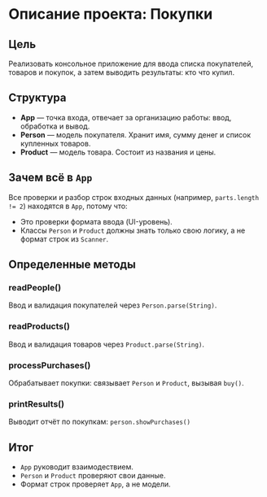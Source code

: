 # Описание проекта: Покупки

## Цель

Реализовать консольное приложение для ввода списка покупателей, товаров и покупок, а затем выводить результаты: кто что купил.

## Структура

* **App** — точка входа, отвечает за организацию работы: ввод, обработка и вывод.
* **Person** — модель покупателя. Хранит имя, сумму денег и список купленных товаров.
* **Product** — модель товара. Состоит из названия и цены.

## Зачем всё в `App`

Все проверки и разбор строк входных данных (например, `parts.length != 2`) находятся в `App`, потому что:

* Это проверки формата ввода (UI-уровень).
* Классы `Person` и `Product` должны знать только свою логику, а не формат строк из `Scanner`.

## Определенные методы

### readPeople()

Ввод и валидация покупателей через `Person.parse(String)`.

### readProducts()

Ввод и валидация товаров через `Product.parse(String)`.

### processPurchases()

Обрабатывает покупки: связывает `Person` и `Product`, вызывая `buy()`.

### printResults()

Выводит отчёт по покупкам: `person.showPurchases()`


## Итог

* `App` руководит взаимодествием.
* `Person` и `Product` проверяют свои данные.
* Формат строк проверяет `App`, а не модели.
